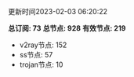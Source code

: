 更新时间2023-02-03 06:20:22

**总订阅: 73**
**总节点: 928**
**有效节点: 219**
- v2ray节点: 152
- ss节点: 57
- trojan节点: 10
